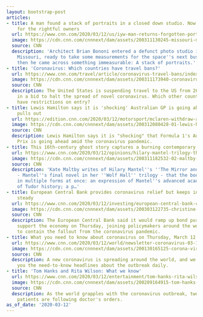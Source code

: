 ```yaml
---
layout: bootstrap-post
articles:
- title: A man found a stack of portraits in a closed down studio. Now he's searching
    for the rightful owners
  url: https://www.cnn.com/2020/03/12/us/iyw-man-returns-forgotten-portrait-studio-photos-trnd/index.html
  image: https://cdn.cnn.com/cnnnext/dam/assets/200311130245-missouri-man-finds-photos-iyw-super-tease.jpg
  source: CNN
  description: 'Architect Brian Bononi entered a defunct photo studio in Northland
    Missouri, ready to take some measurements for the space''s next business. But
    then he came across something immeasurable: A stack of portraits.'
- title: 'Coronavirus: Which countries have travel bans?'
  url: https://www.cnn.com/travel/article/coronavirus-travel-bans/index.html
  image: https://cdn.cnn.com/cnnnext/dam/assets/200311173940-coronavirus-amlo-saludo-virus-contagio-crisis-economia-perspectivas-mexico-vo-00003922-super-tease.jpg
  source: CNN
  description: The United States is suspending travel to the US from 26 European countries,
    in a bid to halt the spread of novel coronavirus. Which other countries currently
    have restrictions on entry?
- title: Lewis Hamilton says it is 'shocking' Australian GP is going ahead as McLaren
    pulls out
  url: https://edition.cnn.com/2020/03/12/motorsport/mclaren-withdraw-australia-grand-prix-coronavirus-lewis-hamilton-formula-one-spt-intl/index.html
  image: https://cdn.cnn.com/cnnnext/dam/assets/200312080428-01-lewis-hamilton-coronavirus-comments-0312-super-tease.jpg
  source: CNN
  description: Lewis Hamilton says it is "shocking" that Formula 1's Australian Grand
    Prix is going ahead amid the coronavirus pandemic.
- title: This 16th-century ghost story captures a burning contemporary truth
  url: https://www.cnn.com/2020/03/12/opinions/hilary-mantel-trilogy-the-mirror-and-the-light-maltby/index.html
  image: https://cdn.cnn.com/cnnnext/dam/assets/200311182532-02-maltby-mantel-opinion-restricted-super-tease.jpg
  source: CNN
  description: 'Kate Maltby writes of Hilary Mantel''s ''The Mirror and the Light''
    - Mantel''s final novel in her ''Wolf Hall'' trilogy - that the book is "an accomplishment
    in multiple forms at once: an expression of Mantel''s advanced academic understanding
    of Tudor history; a p…'
- title: European Central Bank provides coronavirus relief but keeps interest rates
    steady
  url: https://www.cnn.com/2020/03/12/investing/european-central-bank-coronavirus/index.html
  image: https://cdn.cnn.com/cnnnext/dam/assets/200303122735-christine-lagarde-0123-super-tease.jpg
  source: CNN
  description: The European Central Bank said it would ramp up bond purchases to help
    support the economy on Thursday, joining policymakers around the world in a rush
    to contain the fallout from the coronavirus pandemic.
- title: What you need to know about coronavirus on Thursday, March 12
  url: https://www.cnn.com/2020/03/12/world/newsletter-coronavirus-03-12-20-intl/index.html
  image: https://cdn.cnn.com/cnnnext/dam/assets/200130165125-corona-virus-cdc-image-super-tease.jpg
  source: CNN
  description: A new coronavirus is spreading around the world, and we'll be bringing
    you the need-to-know headlines about the outbreak daily.
- title: 'Tom Hanks and Rita Wilson: What we know'
  url: https://www.cnn.com/2020/03/12/entertainment/tom-hanks-rita-wilson-coronavirus-details/index.html
  image: https://cdn.cnn.com/cnnnext/dam/assets/200209164915-tom-hanks--rita-wilson-super-tease.jpg
  source: CNN
  description: As the world grapples with the coronavirus outbreak, two high-profile
    patients are following doctor's orders.
as_of_date: '2020-03-12'
---
```


